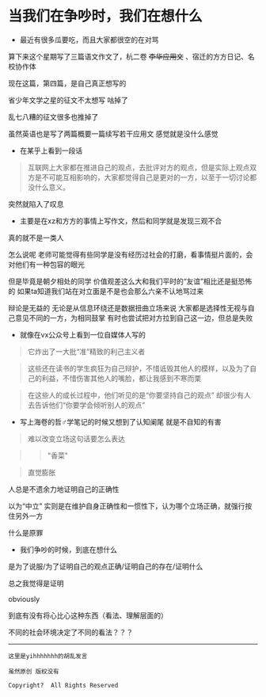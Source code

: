 # 当我们在争吵时，我们在想什么

- 最近有很多瓜要吃，而且大家都很空的在对骂

算下来这个星期写了三篇语文作文了，杭二卷  ~~李华应用文~~  、宿迁的方方日记、名校协作体

现在这篇，第四篇，是自己真正想写的

省少年文学之星的征文不太想写 咕掉了

乱七八糟的征文很多也推掉了

虽然英语也是写了两篇概要一篇续写若干应用文 感觉就是没什么感觉

- 在某乎上看到一段话

> 互联网上大家都在推进自己的观点，去批评对方的观点，但是实际上观点双方是不可能互相影响的，大家都觉得自己是更对的一方，以至于一切讨论都没什么意义。

突然就陷入了叹息

- 主要是在xz和方方的事情上写作文，然后和同学就是发现三观不合

真的就不是一类人

怎么说呢 老师可能觉得有些同学是没有经历过社会的打磨，看事情挺片面的，会对他们有一种包容的眼光

但是毕竟是朝夕相处的同学 价值观差这么大和我们平时的“友谊”相比还是挺恐怖的 如果ta知道我们站在对立面是不是也会那么六亲不认地骂过来

辩论是无益的 无论是从信息环绕还是数据扭曲立场来说 大家都是选择性无视与自己意见不同的一方，为相同鼓掌 有时也尝试把对方拉到自己这一边，但总是失败

- 就像在vx公众号上看到一位自媒体人写的

> 它炸出了一大批“准”精致的利己主义者

> 这些还在读书的学生疯狂为自己辩护，不惜诋毁其他人的模样，以及为了自己的利益，不惜伤害其他人的嘴脸，都让我感到不寒而栗


> 在这些人的成长过程中，他们听见的是“你要坚持自己的观点” 却很少有人去告诉他们“你要学会倾听别人的观点”

- 写上海卷的哲♂学笔记的时候又想到了认知阑尾 就是不自知的有害

> 难以改变立场这句话要怎么表达

> > "香菜"

> 直觉膨胀

人总是不遗余力地证明自己的正确性

以为“中立” 实则是在维护自身正确性和一惯性下，认为哪个立场正确，就强行按住另外一方

什么是原罪

- 我们争吵的时候，到底在想什么

是为了说服/为了证明自己的观点正确/证明自己的存在/证明什么

总之我觉得是证明

obviously

到底有没有将心比心这种东西（看法、理解层面的）

不同的社会环境决定了不同的看法？？？



------

```
这里是yihhhhhhh的胡乱发言 

虽然原创 版权没有

Copyright?  All Rights Reserved
```
